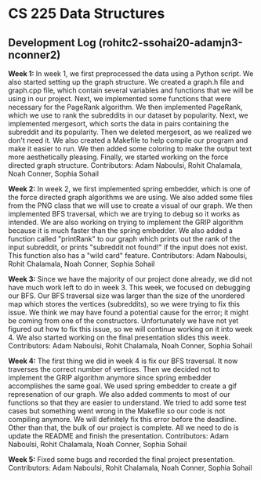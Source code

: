 # CS 225 Data Structures

## Development Log (rohitc2-ssohai20-adamjn3-nconner2)

**Week 1:** In week 1, we first preprocessed the data using a Python script. We also started setting up the graph structure. We created a graph.h file and graph.cpp file, which contain several variables and functions that we will be using in our project. Next, we implemented some functions that were necessary for the PageRank algorithm. We then implemented PageRank, which we use to rank the subreddits in our dataset by popularity. Next, we implemented mergesort, which sorts the data in pairs containing the subreddit and its popularity. Then we deleted mergesort, as we realized we don't need it. We also created a Makefile to help compile our program and make it easier to run. We then added some coloring to make the output text more aesthetically pleasing. Finally, we started working on the force directed graph structure.
    Contributors: Adam Naboulsi, Rohit Chalamala, Noah Conner, Sophia Sohail

**Week 2:** In week 2, we first implemented spring embedder, which is one of the force directed graph algorithms we are using. We also added some files from the PNG class that we will use to create a visual of our graph. We then implemented BFS traversal, which we are trying to debug so it works as intended. We are also working on trying to implement the GRIP algorithm because it is much faster than the spring embedder. We also added a function called "printRank" to our graph which prints out the rank of the input subreddit, or prints "subreddit not found!" if the input does not exist. This function also has a "wild card" feature.
    Contributors: Adam Naboulsi, Rohit Chalamala, Noah Conner, Sophia Sohail

**Week 3:** Since we have the majority of our project done already, we did not have much work left to do in week 3. This week, we focused on debugging our BFS. Our BFS traversal size was larger than the size of the unordered map which stores the vertices (subreddits), so we were trying to fix this issue. We think we may have found a potential cause for the error; it might be coming from one of the constructors. Unfortunately we have not yet figured out how to fix this issue, so we will continue working on it into week 4. We also started working on the final presentation slides this week. 
    Contributors: Adam Naboulsi, Rohit Chalamala, Noah Conner, Sophia Sohail

**Week 4:** The first thing we did in week 4 is fix our BFS traversal. It now traverses the correct number of vertices. Then we decided not to implement the GRIP algorithm anymore since spring embedder accomplishes the same goal. We used spring embedder to create a gif represenation of our graph. We also added comments to most of our functions so that they are easier to understand. We tried to add some test cases but something went wrong in the Makefile so our code is not compiling anymore. We will definitely fix this error before the deadline. Other than that, the bulk of our project is complete. All we need to do is update the README and finish the presentation.
    Contributors: Adam Naboulsi, Rohit Chalamala, Noah Conner, Sophia Sohail

**Week 5:** Fixed some bugs and recorded the final project presentation.
    Contributors: Adam Naboulsi, Rohit Chalamala, Noah Conner, Sophia Sohail